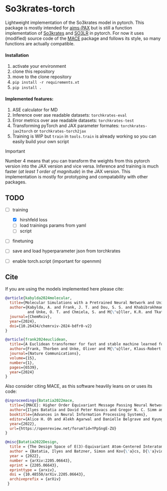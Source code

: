 # So3krates-torch

Lightweight implementation of the So3krates model in pytorch. This package is mostly intended for [aims-PAX](https://github.com/tohenkes/aims-PAX) but is still a function implementation of [So3krates](https://github.com/thorben-frank/mlff) and [SO3LR](https://github.com/general-molecular-simulations/so3lr) in pytorch. For now it uses (modified) source code of the [MACE](https://github.com/ACEsuit/mace) package and follows its style, so many functions are actually compatible.

#### Installation

1. activate your environment
2. clone this repository
3. move to the clone repository
4. `pip install -r requirements.xt`
5. `pip install .`

#### Implemented features:
1. ASE calculator for MD
2. Inference over ase readable datasets: `torchkrates-eval`
3. Error metrics over ase readable datasets: `torchkrates-test`
4. Transforming pyTorch and JAX parameter formates: `torchkrates-jax2torch` or `torchkrates-torch2jax`
5. Training is WIP but `train` in `tools.train` is already working so you can easily build your own script


> [!IMPORTANT]
> Number 4 means that you can transform the weights from this pytorch version into the JAX version and vice versa. Inference and training is much faster (*at least 1 order of magnitude*) in the JAX version. This implementation is mostly for prototyping and compatability with other packages.



## TODO

- [ ] training
    - [x] hirshfeld loss
    - [ ] load trainings params from yaml
    - [ ] script
- [ ] finetuning
- [ ] save and load hyperparameter json from torchkrates
- [ ] enable torch.script (important for openmm)


## Cite
If you are using the models implemented here please cite:

```bibtex
@article{kabylda2024molecular,
  title={Molecular Simulations with a Pretrained Neural Network and Universal Pairwise Force Fields},
  author={Kabylda, A. and Frank, J. T. and Dou, S. S. and Khabibrakhmanov, A. and Sandonas, L. M.
          and Unke, O. T. and Chmiela, S. and M{\"u}ller, K.R. and Tkatchenko, A.},
  journal={ChemRxiv},
  year={2024},
  doi={10.26434/chemrxiv-2024-bdfr0-v2}
}

@article{frank2024euclidean,
  title={A Euclidean transformer for fast and stable machine learned force fields},
  author={Frank, Thorben and Unke, Oliver and M{\"u}ller, Klaus-Robert and Chmiela, Stefan},
  journal={Nature Communications},
  volume={15},
  number={1},
  pages={6539},
  year={2024}
}
```

Also consider citing MACE, as this software heavlily leans on or uses its code:


```bibtex
@inproceedings{Batatia2022mace,
  title={{MACE}: Higher Order Equivariant Message Passing Neural Networks for Fast and Accurate Force Fields},
  author={Ilyes Batatia and David Peter Kovacs and Gregor N. C. Simm and Christoph Ortner and Gabor Csanyi},
  booktitle={Advances in Neural Information Processing Systems},
  editor={Alice H. Oh and Alekh Agarwal and Danielle Belgrave and Kyunghyun Cho},
  year={2022},
  url={https://openreview.net/forum?id=YPpSngE-ZU}
}

@misc{Batatia2022Design,
  title = {The Design Space of E(3)-Equivariant Atom-Centered Interatomic Potentials},
  author = {Batatia, Ilyes and Batzner, Simon and Kov{\'a}cs, D{\'a}vid P{\'e}ter and Musaelian, Albert and Simm, Gregor N. C. and Drautz, Ralf and Ortner, Christoph and Kozinsky, Boris and Cs{\'a}nyi, G{\'a}bor},
  year = {2022},
  number = {arXiv:2205.06643},
  eprint = {2205.06643},
  eprinttype = {arxiv},
  doi = {10.48550/arXiv.2205.06643},
  archiveprefix = {arXiv}
 }
```